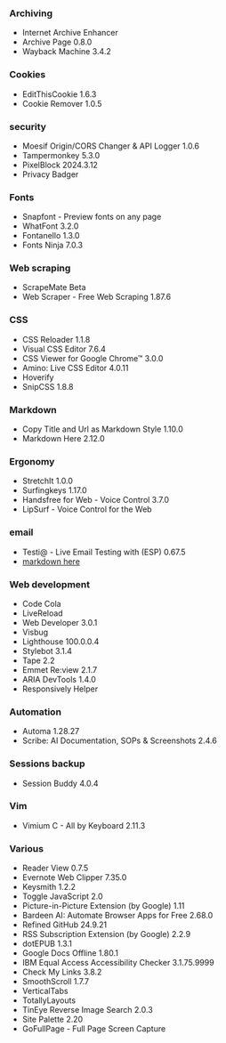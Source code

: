 ### Archiving
* Internet Archive Enhancer
* Archive Page 0.8.0
* Wayback Machine 3.4.2
### Cookies
* EditThisCookie 1.6.3
* Cookie Remover 1.0.5
### security
* Moesif Origin/CORS Changer & API Logger 1.0.6
* Tampermonkey 5.3.0
* PixelBlock 2024.3.12
* Privacy Badger
### Fonts
* Snapfont - Preview fonts on any page
* WhatFont 3.2.0
* Fontanello 1.3.0
* Fonts Ninja 7.0.3
### Web scraping
* ScrapeMate Beta
* Web Scraper - Free Web Scraping 1.87.6
### CSS
* CSS Reloader 1.1.8
* Visual CSS Editor 7.6.4
* CSS Viewer for Google Chrome™ 3.0.0
* Amino: Live CSS Editor 4.0.11
* Hoverify
* SnipCSS 1.8.8
### Markdown
* Copy Title and Url as Markdown Style 1.10.0
* Markdown Here 2.12.0
### Ergonomy
* StretchIt 1.0.0
* Surfingkeys 1.17.0
* Handsfree for Web - Voice Control 3.7.0
* LipSurf - Voice Control for the Web
### email
* Testi@ - Live Email Testing with (ESP) 0.67.5
* [markdown here](https://github.com/adam-p/markdown-here)
### Web development
* Code Cola
* LiveReload
* Web Developer 3.0.1
* Visbug
* Lighthouse 100.0.0.4
* Stylebot 3.1.4
* Tape 2.2
* Emmet Re:view 2.1.7
* ARIA DevTools 1.4.0
* Responsively Helper
### Automation
* Automa 1.28.27
* Scribe: AI Documentation, SOPs & Screenshots 2.4.6
### Sessions backup
* Session Buddy 4.0.4
### Vim
* Vimium C - All by Keyboard 2.11.3
### Various
* Reader View 0.7.5
* Evernote Web Clipper 7.35.0
* Keysmith 1.2.2
* Toggle JavaScript 2.0
* Picture-in-Picture Extension (by Google) 1.11
* Bardeen AI: Automate Browser Apps for Free 2.68.0
* Refined GitHub 24.9.21
* RSS Subscription Extension (by Google) 2.2.9
* dotEPUB 1.3.1
* Google Docs Offline 1.80.1
* IBM Equal Access Accessibility Checker 3.1.75.9999
* Check My Links 3.8.2
* SmoothScroll 1.7.7
* VerticalTabs
* TotallyLayouts
* TinEye Reverse Image Search 2.0.3
* Site Palette 2.20
* GoFullPage - Full Page Screen Capture
